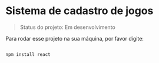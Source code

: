 <h1>Sistema de cadastro de jogos</h1>

> Status do projeto: Em desenvolvimento

Para rodar esse projeto na sua máquina, por favor digite: 

````

npm install react 
````
